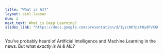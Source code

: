 ```yaml
---
title: "What is AI?"
layout: aiml-lesson
num: 1
next_text: What is Deep Learning?
slides_link: "https://docs.google.com/presentation/d/1yzc0K7pztHydPVXGULlYszm-J_OnqRxkjr5PlQ4RHDc/"
---
```


You've probably heard of Artificial Intelligence and Machine Learning in the news. But what *exactly is AI & ML*?
